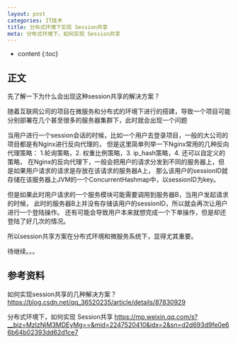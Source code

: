 ```yaml
---
layout: post
categories: IT技术
title: 分布式环境下实现 Session共享
meta: 分布式环境下，如何实现 Session共享 
---
```

* content
{:toc}
  
## 正文

先了解一下为什么会出现这种session共享的解决方案？

随着互联网公司的项目在微服务和分布式的环境下进行的搭建，导致一个项目可能分别部署在几个甚至很多的服务器集群下，此时就会出现一个问题

当用户进行一个session会话的时候，比如一个用户去登录项目，一般的大公司的项目都是有Nginx进行反向代理的，
但是这里简单列举一下Nginx常用的几种反向代理策略：
1.轮询策略，2. 权重比例策略，3. ip_hash策略，4. 还可以自定义的策略，
在Nginx的反向代理下，一般会把用户的请求分发到不同的服务器上，但是如果用户请求的请求是存放在该请求的服务器A上，
那么该用户的sessionID就存储在该服务器上JVM的一个ConcurrentHashmap中，以sessionID为key。

但是如果此时用户请求的一个服务模块可能需要调用到服务器B，当用户发起请求的时候，
此时的服务器B上并没有存储该用户的sessionID，所以就会再次让用户进行一个登陆操作。
还有可能会导致用户本来就想完成一个下单操作，但是却还登陆了好几次的情况。

所以session共享方案在分布式环境和微服务系统下，显得尤其重要。

待继续。。。

## 参考资料

如何实现session共享的几种解决方案？ <https://blog.csdn.net/qq_36520235/article/details/87830929>

分布式环境下，如何实现 Session共享 <https://mp.weixin.qq.com/s?__biz=MzIzNjM3MDEyMg==&mid=2247520410&idx=2&sn=d2d693d9fe0e66b64b02393dd62d1ce7>






